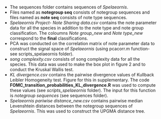 * The sequences folder contains sequences of _Spelaeornis_. 
* Files named as **notegroup seq** consists of notegroup sequences and files named as **note seq** consists of note type sequences.
* _Spelaeornis Project- Note Sharing data.csv_ contains the note parameter data for all the species in addition to the note type and note group classification. The coloumns _Note group_new_ and _Note type_new_ correspond to the **final** classifications.
* PCA was conducted on the correlation matrix of note parameter data to construct the signal space of _Spelaeornis_ (using pcacorr.m function- see scripts_spelaeornis folder).
* _song complexity.csv_ consists of song complexity data for all the species. This data was used to make the box plot in figure 2 and to conduct the Kruskal Wallis test.
* _KL divergence.csv_ contains the pairwise divergence values of Kullback Leibler Homogeneity test. Figure for this in supplementary. The code **FOMC_transition_probabilities_KL_divergence.R** was used to compute these values (see _scripts_spelaeornis_ folder). The input for this function is _notegroup sequences_ (see sequences folder).
* _Spelaeornis pariwise distance_new.csv_ contains pairwise median Levenshtein distances between the notegroup sequences of _Spelaeornis_. This was used to construct the UPGMA distance tree.
